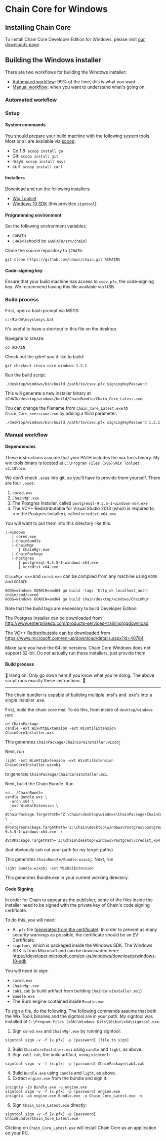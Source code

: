 # Chain Core for Windows

## Installing Chain Core

To install Chain Core Developer Edition for Windows, please visit [our downloads page](https://chain.com/docs/core/get-started/install).

## Building the Windows installer

There are two workflows for building the Windows installer:

- [Automated workflow](#automated-workflow): 99% of the time, this is what you want.
- [Manual workflow](#manual-workflow): when you want to understand what's going on.

### Automated workflow

### Setup

#### System commands

You should prepare your build machine with the following system tools. Most or all are available via [scoop](http://scoop.sh/):

- Go 1.8: `scoop install go`
- Git: `scoop install git`
- msys: `scoop install msys`
- curl: `scoop install curl`

#### Installers

Download and run the following installers:

- [Wix Toolset](https://s3.amazonaws.com/chain-engineering-internal/windows-build-deps/tools/wix311.exe)
- [Windows 10 SDK](https://developer.microsoft.com/windows/downloads/windows-10-sdk) (this provides `signtool`)

#### Programming environment

Set the following environment variables:

- `GOPATH`
- `CHAIN` (should be `$GOPATH/src/chain`)

Clone the source repository to `$CHAIN`:

```
git clone https://github.com/chain/chain.git %CHAIN%
```

#### Code-signing key

Ensure that your build machine has access to `csev.pfx`, the code-signing key. We recommend having this file available via USB.

### Build process

First, open a bash prompt via MSYS:

```
c:\MinGW\msys\msys.bat
```

It's useful to have a shortcut to this file on the desktop.

Navigate to `$CHAIN`:

```
cd $CHAIN
```

Check out the gitref you'd like to build:

```
git checkout chain-core-windows-1.2.1
```

Run the build script:

```
./desktop/windows/bin/build /path/to/csev.pfx signingKeyPassword
```

This will generate a new installer binary at `$CHAIN/desktop/windows/build/ChainBundle/Chain_Core_Latest.exe`.

You can change the filename from `Chain_Core_Latest.exe` to `Chain_Core_<version>.exe` by adding a third parameter:

```
./desktop/windows/bin/build /path/to/csev.pfx signingKeyPassword 1.2.1
```

### Manual workflow

#### Dependencies

These instructions assume that your PATH includes the wix tools binary. My wix tools binary is located at `C:\Program Files (x86)\WiX Toolset v3.10\bin`.

We don't check `.exe`s into git, so you'll have to provide them yourself. There are four `.exe`s:

1. `cored.exe`
2. `ChainMgr.exe`
3. The Postgres Installer, called `postgresql-9.5.5-1-windows-x64.exe`
4. The VC++ Redistributable for Visual Studio 2013 (which is required to run the Postgres Installer), called `vcredist_x64.exe`

You will want to put them into this directory like this:

```
|-windows
   | cored.exe
   |-ChainBundle
   |-ChainMgr
      | ChainMgr.exe
   |-ChainPackage
   |-Postgres
      | postgresql-9.5.5-1-windows-x64.exe
      | vcredist_x64.exe
```

`ChainMgr.exe` and `cored.exe` can be compiled from any machine using `GOOS` and `GOARCH`:

```
GOOS=windows GOARCH=amd64 go build -tags 'http_ok localhost_auth' chain/cmd/cored
GOOS=windows GOARCH=amd64 go build chain/desktop/windows/ChainMgr
```

Note that the build tags are necessary to build Developer Edition.

The Postgres Installer can be downloaded from http://www.enterprisedb.com/products-services-training/pgdownload

The VC++ Redistributable can be downloaded from https://www.microsoft.com/en-us/download/details.aspx?id=40784

Make sure you have the 64-bit versions. Chain Core Windows does not support 32-bit. Do not actually run these installers, just provide them.

#### Build process

🚧 Hang on. Only go down here if you know what you're doing. The above script
runs exactly these instructions. 🚧

---

The chain bundler is capable of building multiple .msi's and .exe's into a single installer .exe.

First, build the chain core msi. To do this, from inside of `desktop/windows` run:

```
cd ChainPackage
candle -ext WixHttpExtension -ext WixUtilExtension ChainCoreInstaller.wxs
```

This generates `ChainPackage/ChainCoreInstaller.wixobj`

Next, run

```
light -ext WixHttpExtension -ext WixUtilExtension ChainCoreInstaller.wixobj
```

to generate `ChainPackage/ChainCoreInstaller.msi`.

Next, build the Chain Bundle. Run

```
cd ../ChainBundle
candle Bundle.wxs \
  -arch x64 \
  -ext WixBalExtension \
  -dChainPackage.TargetPath='Z:\chain\desktop\windows\ChainPackage\ChainCoreInstaller.msi' \
  -dPostgresPackage.TargetPath='Z:\chain\desktop\windows\Postgres\postgresql-9.5.5-1-windows-x64.exe' \
  -dVCRPackage.TargetPath='Z:\chain\desktop\windows\Postgres\vcredist_x64.exe'
```
(but obviously sub out your path for my target paths)

This generates `ChainBundle/Bundle.wixobj`. Next, run

```
light Bundle.wixobj -ext WixBalExtension
```

This generates Bundle.exe in your current working directory.

#### Code Signing

In order for Chain to appear as the publisher, some of the files inside the installer need to be signed with the private key of Chain's code signing certificate.

To do this, you will need:

* A `.pfx` file ([generated from the certificate](https://www.digicert.com/code-signing/exporting-code-signing-certificate.htm)). In order to prevent as many security warnings as possible, the certificate should be an EV Certificate.
* `signtool`, which is packaged inside the Windows SDK. The Windows SDK is from Microsoft and can be downloaded here: https://developer.microsoft.com/en-us/windows/downloads/windows-10-sdk

You will need to sign:

* `cored.exe`
* `ChainMgr.exe`
* `cab1.cab` (a build artifact from building `ChainCoreInstaller.msi`)
* `Bundle.exe`
* The Burn engine contained inside `Bundle.exe`

To sign a file, do the following. The following commands assume that both the Wix Tools binaries and the signtool are in your path. My signtool was installed at `C:\Program Files (x86)\Windows Kits\10\bin\x64\signtool.exe`.

1. Sign `cored.exe` and `ChainMgr.exe` by running signtool:

```
signtool sign -v -f [x.pfx] -p [password] [file to sign]
```

2. Build `ChainCoreInstaller.msi` using `candle` and `light`, as above.
3. Sign `cab1.cab`, the build artifact, using `signtool`:

```
signtool sign -v -f [x.pfx] -p [password] ChainPackage/cab1.cab
```

4. Build `Bundle.exe` using `candle` and `light`, as above.
5. Extract `engine.exe` from the bundle and sign it:

```
insignia -ib Bundle.exe -o engine.exe
signtool sign -v -f [x.pfx] -p [password] engine.exe
insignia -ab engine.exe Bundle.exe -o Chain_Core_Latest.exe -v
```

6. Sign `Chain_Core_Latest.exe` directly:

```
signtool sign -v -f [x.pfx] -p [password] ChainBundle/Chain_Core_Latest.exe
```

Clicking on `Chain_Core_Latest.exe` will install Chain Core as an application on your PC.
